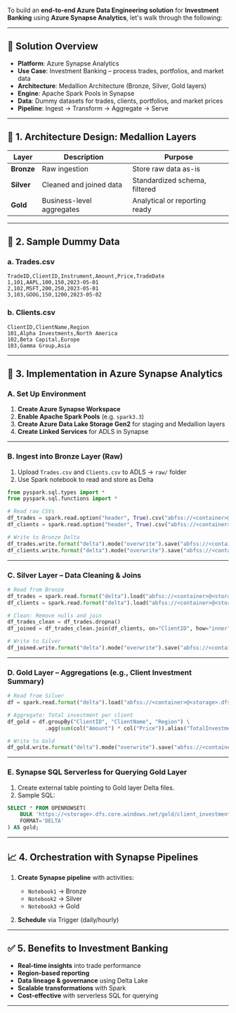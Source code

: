 To build an **end-to-end Azure Data Engineering solution** for **Investment Banking** using **Azure Synapse Analytics**, let's walk through the following:

---

## 🔧 Solution Overview

* **Platform**: Azure Synapse Analytics
* **Use Case**: Investment Banking – process trades, portfolios, and market data
* **Architecture**: Medallion Architecture (Bronze, Silver, Gold layers)
* **Engine**: Apache Spark Pools in Synapse
* **Data**: Dummy datasets for trades, clients, portfolios, and market prices
* **Pipeline**: Ingest → Transform → Aggregate → Serve

---

## 🧱 1. Architecture Design: Medallion Layers

| Layer      | Description               | Purpose                       |
| ---------- | ------------------------- | ----------------------------- |
| **Bronze** | Raw ingestion             | Store raw data as-is          |
| **Silver** | Cleaned and joined data   | Standardized schema, filtered |
| **Gold**   | Business-level aggregates | Analytical or reporting ready |

---

## 📂 2. Sample Dummy Data

### a. Trades.csv

```csv
TradeID,ClientID,Instrument,Amount,Price,TradeDate
1,101,AAPL,100,150,2023-05-01
2,102,MSFT,200,250,2023-05-01
3,103,GOOG,150,1200,2023-05-02
```

### b. Clients.csv

```csv
ClientID,ClientName,Region
101,Alpha Investments,North America
102,Beta Capital,Europe
103,Gamma Group,Asia
```

---

## 🚀 3. Implementation in Azure Synapse Analytics

### A. Set Up Environment

1. **Create Azure Synapse Workspace**
2. **Enable Apache Spark Pools** (e.g. `spark3.3`)
3. **Create Azure Data Lake Storage Gen2** for staging and Medallion layers
4. **Create Linked Services** for ADLS in Synapse

---

### B. Ingest into Bronze Layer (Raw)

1. Upload `Trades.csv` and `Clients.csv` to ADLS → `raw/` folder
2. Use Spark notebook to read and store as Delta

```python
from pyspark.sql.types import *
from pyspark.sql.functions import *

# Read raw CSVs
df_trades = spark.read.option("header", True).csv("abfss://<container>@<storage>.dfs.core.windows.net/raw/Trades.csv")
df_clients = spark.read.option("header", True).csv("abfss://<container>@<storage>.dfs.core.windows.net/raw/Clients.csv")

# Write to Bronze Delta
df_trades.write.format("delta").mode("overwrite").save("abfss://<container>@<storage>.dfs.core.windows.net/bronze/trades")
df_clients.write.format("delta").mode("overwrite").save("abfss://<container>@<storage>.dfs.core.windows.net/bronze/clients")
```

---

### C. Silver Layer – Data Cleaning & Joins

```python
# Read from Bronze
df_trades = spark.read.format("delta").load("abfss://<container>@<storage>.dfs.core.windows.net/bronze/trades")
df_clients = spark.read.format("delta").load("abfss://<container>@<storage>.dfs.core.windows.net/bronze/clients")

# Clean: Remove nulls and join
df_trades_clean = df_trades.dropna()
df_joined = df_trades_clean.join(df_clients, on="ClientID", how="inner")

# Write to Silver
df_joined.write.format("delta").mode("overwrite").save("abfss://<container>@<storage>.dfs.core.windows.net/silver/trade_details")
```

---

### D. Gold Layer – Aggregations (e.g., Client Investment Summary)

```python
# Read from Silver
df = spark.read.format("delta").load("abfss://<container>@<storage>.dfs.core.windows.net/silver/trade_details")

# Aggregate: Total investment per client
df_gold = df.groupBy("ClientID", "ClientName", "Region") \
            .agg(sum(col("Amount") * col("Price")).alias("TotalInvestment"))

# Write to Gold
df_gold.write.format("delta").mode("overwrite").save("abfss://<container>@<storage>.dfs.core.windows.net/gold/client_investments")
```

---

### E. Synapse SQL Serverless for Querying Gold Layer

1. Create external table pointing to Gold layer Delta files.
2. Sample SQL:

```sql
SELECT * FROM OPENROWSET(
    BULK 'https://<storage>.dfs.core.windows.net/gold/client_investments/',
    FORMAT='DELTA'
) AS gold;
```

---

## 📈 4. Orchestration with Synapse Pipelines

1. **Create Synapse pipeline** with activities:

   * `Notebook1` → Bronze
   * `Notebook2` → Silver
   * `Notebook3` → Gold
2. **Schedule** via Trigger (daily/hourly)

---

## ✅ 5. Benefits to Investment Banking

* **Real-time insights** into trade performance
* **Region-based reporting**
* **Data lineage & governance** using Delta Lake
* **Scalable transformations** with Spark
* **Cost-effective** with serverless SQL for querying

---

